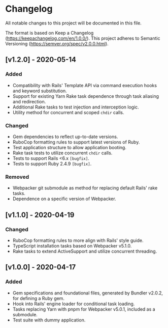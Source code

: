 # Changelog

All notable changes to this project will be documented in this file.

The format is based on Keep a Changelog (<https://keepachangelog.com/en/1.0.0/>). This project adheres to Semantic Versioning (<https://semver.org/spec/v2.0.0.html>).

## [v1.2.0] - 2020-05-14

### Added

- Compatibility with Rails' Template API via command execution hooks and keyword substitution.
- Support for existing Yarn Rake task dependence through task aliasing and redirection.
- Additional Rake tasks to test injection and interception logic.
- Utility method for concurrent and scoped `chdir` calls.

### Changed

- Gem dependencies to reflect up-to-date versions.
- RuboCop formatting rules to support latest versions of Ruby.
- Test application structure to allow application booting.
- Rake task tests to utilize concurrent `chdir` calls.
- Tests to support Rails <6.x `[bugfix]`.
- Tests to support Ruby 2.4.9 `[bugfix]`.

### Removed

- Webpacker git submodule as method for replacing default Rails' rake tasks.
- Dependence on a specific version of Webpacker.

## [v1.1.0] - 2020-04-19

### Changed

- RuboCop formatting rules to more align with Rails' style guide.
- TypeScript installation tasks based on Webpacker v5.1.0.
- Rake tasks to extend ActiveSupport and utilize concurrent threading.

## [v1.0.0] - 2020-04-17

### Added

- Gem specifications and foundational files, generated by Bundler v2.0.2, for defining a Ruby gem.
- Hook into Rails' engine loader for conditional task loading.
- Tasks replacing Yarn with pnpm for Webpacker v5.0.1, included as a submodule.
- Test suite with dummy application.
